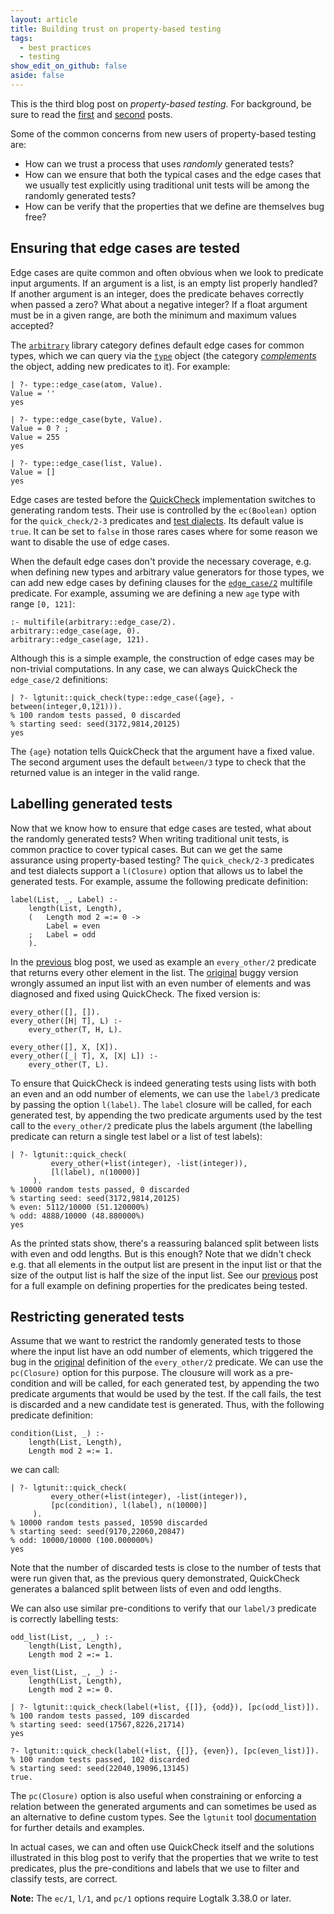 ```yaml
---
layout: article
title: Building trust on property-based testing
tags:
  - best practices
  - testing
show_edit_on_github: false
aside: false
---
```



This is the third blog post on *property-based testing*. For background, be
sure to read the 
[first](../../../2019/08/20/easily-quickcheck-your-predicates.html)
and [second](../../../2020/04/10/evolving-from-manually-written-tests.html)
posts.

Some of the common concerns from new users of property-based testing are:

- How can we trust a process that uses *randomly* generated tests?
- How can we ensure that both the typical cases and the edge cases that we usually test explicitly
using traditional unit tests will be among the randomly generated tests?
- How can be verify that the properties that we define are themselves bug free?


Ensuring that edge cases are tested
-----------------------------------

Edge cases are quite common and often obvious when we look to predicate
input arguments. If an argument is a list, is an empty list properly handled?
If another argument is an integer, does the predicate behaves correctly when
passed a zero? What about a negative integer? If a float argument must be in
a given range, are both the minimum and maximum values accepted?

The [`arbitrary`](https://logtalk.org/library/arbitrary_0.html)
library category defines default edge cases for common types, which we can
query via the [`type`](https://logtalk.org/library/type_0.html) object
(the category [*complements*](https://logtalk.org/manuals/userman/categories.html#hot-patching)
the object, adding new predicates to it). For example:

```text
| ?- type::edge_case(atom, Value).
Value = ''
yes

| ?- type::edge_case(byte, Value).
Value = 0 ? ;
Value = 255
yes

| ?- type::edge_case(list, Value).
Value = []
yes
```

Edge cases are tested before the [QuickCheck](https://logtalk3.readthedocs.io/en/latest/devtools/lgtunit.html#quickcheck)
implementation switches to
generating random tests. Their use is controlled by the `ec(Boolean)`
option for the `quick_check/2-3` predicates and [test dialects](https://logtalk3.readthedocs.io/en/latest/devtools/lgtunit.html#test-dialects).
Its default value is `true`. It can be set to `false` in those rares cases
where for some reason we want to disable the use of edge cases.

When the default edge cases don't provide the necessary coverage, e.g.
when defining new types and arbitrary value generators for those types,
we can add new edge cases by defining clauses for the
[`edge_case/2`](https://logtalk.org/library/arbitrary_0.html#edge-case-2)
multifile predicate. For example, assuming we are defining a new `age` type
with range `[0, 121]`: 

```logtalk
:- multifile(arbitrary::edge_case/2).
arbitrary::edge_case(age, 0).
arbitrary::edge_case(age, 121).
```

Although this is a simple example, the construction of edge cases may be
non-trivial computations. In any case, we can always QuickCheck the
`edge_case/2` definitions:

```text
| ?- lgtunit::quick_check(type::edge_case({age}, -between(integer,0,121))).
% 100 random tests passed, 0 discarded
% starting seed: seed(3172,9814,20125)
yes
```

The `{age}` notation tells QuickCheck that the argument have a fixed value.
The second argument uses the default `between/3` type to check that the
returned value is an integer in the valid range.


Labelling generated tests
-------------------------

Now that we know how to ensure that edge cases are tested, what about the
randomly generated tests? When writing traditional unit tests, is common
practice to cover typical cases. But can we get the same assurance using
property-based testing? The `quick_check/2-3` predicates and test dialects
support a `l(Closure)` option that allows us to label the generated tests.
For example, assume the following predicate definition:

```logtalk
label(List, _, Label) :-
    length(List, Length),
    (   Length mod 2 =:= 0 ->
        Label = even
    ;   Label = odd
    ).
```

In the [previous](../../../2020/04/10/evolving-from-manually-written-tests.html)
blog post, we used as example an `every_other/2` predicate that returns
every other element in the list. The
[original](../../../2019/08/20/easily-quickcheck-your-predicates.html)
buggy version wrongly assumed an input list with an even number of elements
and was diagnosed and fixed using QuickCheck. The fixed version is:

```logtalk
every_other([], []).
every_other([H| T], L) :-
    every_other(T, H, L).

every_other([], X, [X]).
every_other([_| T], X, [X| L]) :-
    every_other(T, L).
```

To ensure that QuickCheck is indeed generating tests using lists with
both an even and an odd number of elements, we can use the `label/3`
predicate by passing the option `l(label)`. The `label` closure will be
called, for each generated test, by appending the two predicate arguments
used by the test call to the `every_other/2` predicate plus the labels
argument (the labelling predicate can return a single test label or a
list of test labels):

```text
| ?- lgtunit::quick_check(
         every_other(+list(integer), -list(integer)),
         [l(label), n(10000)]
     ).
% 10000 random tests passed, 0 discarded
% starting seed: seed(3172,9814,20125)
% even: 5112/10000 (51.120000%)
% odd: 4888/10000 (48.880000%)
yes
```

As the printed stats show, there's a reassuring balanced split between
lists with even and odd lengths. But is this enough? Note that we didn't
check e.g. that all elements in the output list are present in the input
list or that the size of the output list is half the size of the input
list. See our [previous](../../../2020/04/10/evolving-from-manually-written-tests.html)
post for a full example on defining properties for the predicates being
tested.


Restricting generated tests
---------------------------

Assume that we want to restrict the randomly generated tests to those
where the input list have an odd number of elements, which triggered
the bug in the
[original](../../../2019/08/20/easily-quickcheck-your-predicates.html)
definition of the `every_other/2` predicate.
We can use the `pc(Closure)` option for this purpose. The clousure will
work as a pre-condition and will be called, for each generated test, by
appending the two predicate arguments that would be used by the test.
If the call fails, the test is discarded and a new candidate test is
generated. Thus, with the following predicate definition:

```logtalk
condition(List, _) :-
    length(List, Length),
    Length mod 2 =:= 1.
```

we can call:

```text
| ?- lgtunit::quick_check(
         every_other(+list(integer), -list(integer)),
         [pc(condition), l(label), n(10000)]
     ).
% 10000 random tests passed, 10590 discarded
% starting seed: seed(9170,22060,20847)
% odd: 10000/10000 (100.000000%)
yes
```

Note that the number of discarded tests is close to the number of tests
that were run given that, as the previous query demonstrated, QuickCheck
generates a balanced split between lists of even and odd lengths.

We can also use similar pre-conditions to verify that our `label/3` predicate
is correctly labelling tests:

```logtalk
odd_list(List, _, _) :-
    length(List, Length),
    Length mod 2 =:= 1.

even_list(List, _, _) :-
    length(List, Length),
    Length mod 2 =:= 0.
```

```text
| ?- lgtunit::quick_check(label(+list, {[]}, {odd}), [pc(odd_list)]).
% 100 random tests passed, 109 discarded
% starting seed: seed(17567,8226,21714)
yes

?- lgtunit::quick_check(label(+list, {[]}, {even}), [pc(even_list)]).
% 100 random tests passed, 102 discarded
% starting seed: seed(22040,19096,13145)
true.
```

The `pc(Closure)` option is also useful when constraining or enforcing a
relation between the generated arguments and can sometimes be used as an
alternative to define custom types. See the `lgtunit` tool
[documentation](https://logtalk3.readthedocs.io/en/latest/devtools/lgtunit.html#quickcheck)
for further details and examples.

In actual cases, we can and often use QuickCheck itself and the solutions
illustrated in this blog post to verify that the properties that we write
to test predicates, plus the pre-conditions and labels that we use to filter
and classify tests, are correct.


**Note:** The `ec/1`, `l/1`, and `pc/1` options require Logtalk 3.38.0 or
later.
